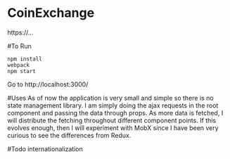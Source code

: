 # CoinExchange

https://...


#To Run
```  
npm install  
webpack   
npm start  
```
Go to http://localhost:3000/

#Uses
As of now the application is very small and simple so there is no state management library. I am
simply doing the ajax requests in the root component and passing the data through props. As more
data is fetched, I will distribute the fetching throughout different component points. If this
evolves enough, then I will experiment with MobX since I have been very curious to see the
differences from Redux.

#Todo
internationalization

